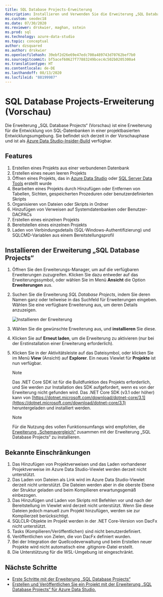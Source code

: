 ```yaml
---
title: SQL Database Projects-Erweiterung
description: Installieren und Verwenden Sie die Erweiterung „SQL Database Projects“ (Vorschau) für Azure Data Studio.
ms.custom: seodec18
ms.date: 07/30/2020
ms.reviewer: drskwier, maghan, sstein
ms.prod: sql
ms.technology: azure-data-studio
ms.topic: conceptual
author: dzsquared
ms.author: drskwier
ms.openlocfilehash: 39ebf2d26e69e47edc700a489743d70762bef7b0
ms.sourcegitcommit: bf5acef60627f77883249bcec4c502b0205300a4
ms.translationtype: HT
ms.contentlocale: de-DE
ms.lasthandoff: 08/13/2020
ms.locfileid: "88199987"
---
```

# <a name="sql-database-projects-extension-preview"></a>SQL Database Projects-Erweiterung (Vorschau)

Die Erweiterung „SQL Database Projects“ (Vorschau) ist eine Erweiterung für die Entwicklung von SQL-Datenbanken in einer projektbasierten Entwicklungsumgebung. Sie befindet sich derzeit in der Vorschauphase und ist als [Azure Data Studio-Insider-Build](https://github.com/microsoft/azuredatastudio#try-out-the-latest-insiders-build-from-main) verfügbar.


## <a name="features"></a>Features
1. Erstellen eines Projekts aus einer verbundenen Datenbank 
2. Erstellen eines neuen leeren Projekts
3. Öffnen eines Projekts, das in [Azure Data Studio](sql-database-project-extension-getting-started.md) oder [SQL Server Data Tools](../ssdt/sql-server-data-tools.md) erstellt wurde 
4. Bearbeiten eines Projekts durch Hinzufügen oder Entfernen von Tabellen, Sichten, gespeicherten Prozeduren oder benutzerdefinierten Skripts 
5. Organisieren von Dateien oder Skripts in Ordner 
6. Hinzufügen von Verweisen auf Systemdatenbanken oder Benutzer-DACPACs
7. Erstellen eines einzelnen Projekts 
8. Bereitstellen eines einzelnen Projekts
9. Laden von Verbindungsdetails (SQL-Windows-Authentifizierung) und SQLCMD-Variablen aus einem Bereitstellungsprofil 

## <a name="install-the-sql-database-projects-extension"></a>Installieren der Erweiterung „SQL Database Projects“

1. Öffnen Sie den Erweiterungs-Manager, um auf die verfügbaren Erweiterungen zuzugreifen.  Klicken Sie dazu entweder auf das Erweiterungssymbol, oder wählen Sie im Menü **Ansicht** die Option **Erweiterungen** aus.
2. Suchen Sie die Erweiterung *SQL Database Projects*, indem Sie deren Namen ganz oder teilweise in das Suchfeld für Erweiterungen eingeben. Wählen Sie eine verfügbare Erweiterung aus, um deren Details anzuzeigen.

   ![Installieren der Erweiterung](media/extensions/sql-database-projects-extension/install-database-projects.png)

3. Wählen Sie die gewünschte Erweiterung aus, und **installieren** Sie diese.
4. Klicken Sie auf **Erneut laden**, um die Erweiterung zu aktivieren (nur bei der Erstinstallation einer Erweiterung erforderlich).
5. Klicken Sie in der Aktivitätsleiste auf das Dateisymbol, oder klicken Sie im Menü **View** (Ansicht) auf **Explorer**. Ein neues Viewlet für **Projekte** ist nun verfügbar.


   > [!NOTE]
   > Das .NET Core SDK ist für die Buildfunktion des Projekts erforderlich, und Sie werden zur Installation des SDK aufgefordert, wenn es von der Erweiterung nicht gefunden wird.  Das .NET Core SDK (v3.1 oder höher) kann von [https://dotnet.microsoft.com/download/dotnet-core/3.1](https://dotnet.microsoft.com/download/dotnet-core/3.1) heruntergeladen und installiert werden.

   > [!NOTE]
   > Für die Nutzung des vollen Funktionsumfangs wird empfohlen, die [Erweiterung „Schemavergleich“](schema-compare-extension.md) zusammen mit der Erweiterung „SQL Database Projects“ zu installieren.

## <a name="known-limitations"></a>Bekannte Einschränkungen
1. Das Hinzufügen von Projektverweisen und das Laden vorhandener Projektverweise im Azure Data Studio-Viewlet werden derzeit nicht unterstützt. 
2. Das Laden von Dateien als Link wird im Azure Data Studio-Viewlet derzeit nicht unterstützt. Die Dateien werden aber in die oberste Ebene der Struktur geladen und beim Kompilieren erwartungsgemäß einbezogen. 
3. Das Hinzufügen und Laden von Skripts mit Befehlen vor und nach der Bereitstellung im Viewlet wird derzeit nicht unterstützt. Wenn Sie diese Dateien jedoch manuell zum Projekt hinzufügen, werden sie zur Kompilierzeit berücksichtigt. 
3. SQLCLR-Objekte im Projekt werden in der .NET Core-Version von DacFx nicht unterstützt. 
3. Tasks (Kompilieren/Veröffentlichen) sind nicht benutzerdefiniert.
3. Veröffentlichen von Zielen, die von DacFx definiert wurden.
3. Bei der Integration der Quellcodeverwaltung und beim Erstellen neuer Projekte wird nicht automatisch eine .gitignore-Datei erstellt. 
3. Die Unterstützung für die WSL-Umgebung ist eingeschränkt. 

## <a name="next-steps"></a>Nächste Schritte
- [Erste Schritte mit der Erweiterung „SQL Database Projects“](sql-database-project-extension-getting-started.md)
- [Erstellen und Veröffentlichen Sie ein Projekt mit der Erweiterung „SQL Database Projects“ für Azure Data Studio.](sql-database-project-extension-build.md)